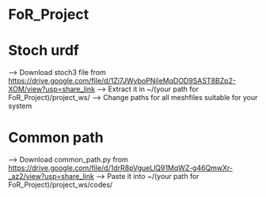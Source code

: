 # FoR_Project

# Stoch urdf
--> Download stoch3 file from https://drive.google.com/file/d/1Zi7JWvboPNileMqDOD9SAST8BZp2-XOM/view?usp=share_link
--> Extract it in ~/(your path for FoR_Project)/project_ws/
--> Change paths for all meshfiles suitable for your system

# Common path
--> Download common_path.py from https://drive.google.com/file/d/1drR8pVgueLlQ91MqWZ-g46QmwXr-_az2/view?usp=share_link
--> Paste it into ~/(your path for FoR_Project)/project_ws/codes/
